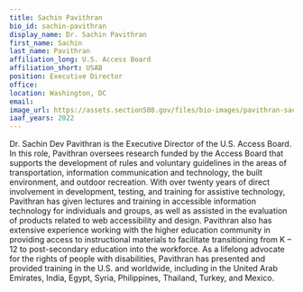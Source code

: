 ```yaml
---
title: Sachin Pavithran
bio_id: sachin-pavithran
display_name: Dr. Sachin Pavithran
first_name: Sachin
last_name: Pavithran
affiliation_long: U.S. Access Board
affiliation_short: USAB
position: Executive Director
office: 
location: Washington, DC
email: 
image_url: https://assets.section508.gov/files/bio-images/pavithran-sachin.png
iaaf_years: 2022
---
```

Dr. Sachin Dev Pavithran is the Executive Director of the U.S. Access Board. In this role, Pavithran oversees research funded by the Access Board that supports the development of rules and voluntary guidelines in the areas of transportation, information communication and technology, the built environment, and outdoor recreation. With over twenty years of direct involvement in development, testing, and training for assistive technology, Pavithran has given lectures and training in accessible information technology for individuals and groups, as well as assisted in the evaluation of products related to web accessibility and design. Pavithran also has extensive experience working with the higher education community in providing access to instructional materials to facilitate transitioning from K – 12 to post-secondary education into the workforce. As a lifelong advocate for the rights of people with disabilities, Pavithran has presented and provided training in the U.S. and worldwide, including in the United Arab Emirates, India, Egypt, Syria, Philippines, Thailand, Turkey, and Mexico.